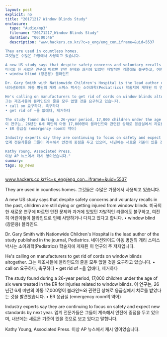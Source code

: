 ```yaml
---
layout: post
explicit: no
title: "20171217 Window Blinds Study"
enclosure:
  type: "Audio/mp3"
  filename: "20171217_Window Blinds Study"
  duration: "00:00:46"
  description: "www.hackers.co.kr/?c=s_eng/eng_con…iframe=&uid=5537

They are used in countless homes.
그것들은 수많은 가정에서 사용되고 있습니다.

A new US study says that despite safety concerns and voluntary recalls in the past, children are still dying or getting injured from window blinds.
미국의 한 새로운 연구에 따르면 안전 문제와 과거에 있었던 자발적인 리콜에도 불구하고, 여전히 어린이들이 블라인드로 인해 사망하거나 다치고 있다고 합니다.
• window blind (창문용) 블라인드

Dr. Gary Smith with Nationwide Children's Hospital is the lead author of the study published in the journal, Pediatrics.
네이션와이드 아동 병원의 개리 스미스 박사는 소아과학(Pediatrics) 학술지에 게재된 이 연구의 주 저자입니다.

He's calling on manufacturers to get rid of cords on window blinds altogether.
그는 제조사들에 블라인드의 줄을 모두 없앨 것을 요구하고 있습니다.
• call on 요구하다, 촉구하다 
• get rid of ~을 없애다, 제거하다

The study found during a 26-year period, 17,000 children under the age of six were treated in the ER for injuries related to window blinds.
이 연구는, 26년간 6세 미만의 아동 17,000명이 블라인드와 관련된 상해로 응급실에서 치료를 받았다는 것을 발견했습니다.
• ER 응급실 (emergency room의 약어)

Industry experts say they are continuing to focus on safety and expect new standards by next year.
업계 전문가들은 그들이 계속해서 안전에 중점을 두고 있으며, 내년에는 새로운 기준이 있을 것으로 보고 있다고 말합니다.

Kathy Young, Associated Press.
이상 AP 뉴스에서 캐시 영이었습니다."
summary:
tags: ap_news
---
```


www.hackers.co.kr/?c=s_eng/eng_con…iframe=&uid=5537

They are used in countless homes.
그것들은 수많은 가정에서 사용되고 있습니다.

A new US study says that despite safety concerns and voluntary recalls in the past, children are still dying or getting injured from window blinds.
미국의 한 새로운 연구에 따르면 안전 문제와 과거에 있었던 자발적인 리콜에도 불구하고, 여전히 어린이들이 블라인드로 인해 사망하거나 다치고 있다고 합니다.
• window blind (창문용) 블라인드

Dr. Gary Smith with Nationwide Children's Hospital is the lead author of the study published in the journal, Pediatrics.
네이션와이드 아동 병원의 개리 스미스 박사는 소아과학(Pediatrics) 학술지에 게재된 이 연구의 주 저자입니다.

He's calling on manufacturers to get rid of cords on window blinds altogether.
그는 제조사들에 블라인드의 줄을 모두 없앨 것을 요구하고 있습니다.
• call on 요구하다, 촉구하다 
• get rid of ~을 없애다, 제거하다

The study found during a 26-year period, 17,000 children under the age of six were treated in the ER for injuries related to window blinds.
이 연구는, 26년간 6세 미만의 아동 17,000명이 블라인드와 관련된 상해로 응급실에서 치료를 받았다는 것을 발견했습니다.
• ER 응급실 (emergency room의 약어)

Industry experts say they are continuing to focus on safety and expect new standards by next year.
업계 전문가들은 그들이 계속해서 안전에 중점을 두고 있으며, 내년에는 새로운 기준이 있을 것으로 보고 있다고 말합니다.

Kathy Young, Associated Press.
이상 AP 뉴스에서 캐시 영이었습니다.
